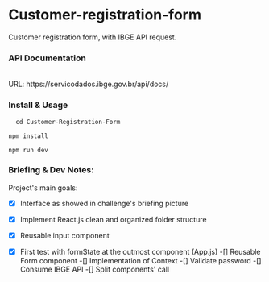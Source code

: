 # Customer-registration-form
Customer registration  form, with IBGE API request.<br/>
### API Documentation
<br/>
URL: https://servicodados.ibge.gov.br/api/docs/

### Install & Usage
```
  cd Customer-Registration-Form
```
```
npm install
```
```
npm run dev
```

### Briefing & Dev Notes:
Project's main goals:

-[X] Interface as showed in challenge's briefing picture
-[X] Implement React.js clean and organized folder structure
-[X] Reusable input component
-[X] First test with formState at the outmost component (App.js)
-[] Reusable Form component
-[] Implementation of Context
-[] Validate password
-[] Consume IBGE API
-[] Split components' call




 


